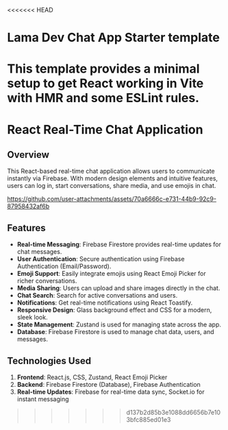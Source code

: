 <<<<<<< HEAD
# Lama Dev Chat App Starter template

This template provides a minimal setup to get React working in Vite with HMR and some ESLint rules.
=======
# React Real-Time Chat Application

## Overview
This React-based real-time chat application allows users to communicate instantly via Firebase. With modern design elements and intuitive features, users can log in, start conversations, share media, and use emojis in chat.

https://github.com/user-attachments/assets/70a6666c-e731-44b9-92c9-87958432af6b

## Features
- **Real-time Messaging**: Firebase Firestore provides real-time updates for chat messages.
- **User Authentication**: Secure authentication using Firebase Authentication (Email/Password).
- **Emoji Support**: Easily integrate emojis using React Emoji Picker for richer conversations.
- **Media Sharing**: Users can upload and share images directly in the chat.
- **Chat Search**: Search for active conversations and users.
- **Notifications**: Get real-time notifications using React Toastify.
- **Responsive Design**: Glass background effect and CSS for a modern, sleek look.
- **State Management**: Zustand is used for managing state across the app.
- **Database**: Firebase Firestore is used to manage chat data, users, and messages.

## Technologies Used
1. **Frontend**: React.js, CSS, Zustand, React Emoji Picker
2. **Backend**: Firebase Firestore (Database), Firebase Authentication
3. **Real-time Updates**: Firebase for real-time data sync, Socket.io for instant messaging
>>>>>>> d137b2d85b3e1088dd6656b7e103bfc885ed01e3
